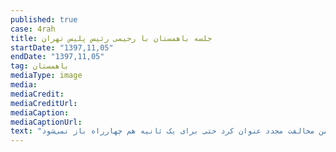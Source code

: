 ```yaml
---
published: true
case: 4rah
title: جلسه باهمستان با رحیمی رئیس پلیس تهران
startDate: "1397,11,05"
endDate: "1397,11,05"
tag: باهمستان
mediaType: image
media:  
mediaCredit:  
mediaCreditUrl:  
mediaCaption:  
mediaCaptionUrl:  
text: "در ادامه پیگیری برای بازگشای نرده‌های چهارراه ولیعصر، باهمستان بعد از جلسه نسبتاً موفق با سردار مهماندار رئیس پلیس راهور تهران با هماهنگی حجت نظری، عضور شورای شهر، جلسه‌ای با سردار رحیمی داشت که در این جلسه بعد از ارایه استدلال‌های باهمستان، رحیمی ضمن مخالفت مجدد عنوان کرد حتی برای یک ثانیه هم چهارراه باز نمی‌شود."
---
```


